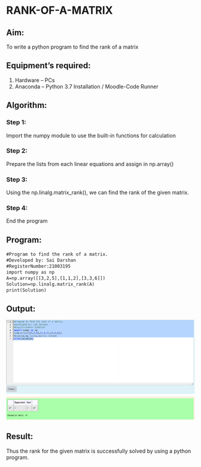 # RANK-OF-A-MATRIX
## Aim:
To write a python program to find the rank of a matrix
## Equipment’s required:
1. 	Hardware – PCs
2. 	Anaconda – Python 3.7 Installation / Moodle-Code Runner
## Algorithm:
### Step 1: 
Import the numpy module to use the built-in functions for calculation
### Step 2: 
Prepare the lists from each linear equations and assign in np.array()
### Step 3: 
Using the np.linalg.matrix_rank(), we can find the rank of the given matrix.
### Step 4: 
End the program
## Program:
~~~
#Program to find the rank of a matrix.
#Developed by: Sai Darshan
#RegisterNumber:21003195
import numpy as np
A=np.array([[3,2,5],[1,1,2],[3,3,6]])
Solution=np.linalg.matrix_rank(A)
print(Solution)
~~~
## Output:
![GitHub Logo](rank.png)
## Result:
Thus the rank for the given matrix is successfully solved by  using a python program.

